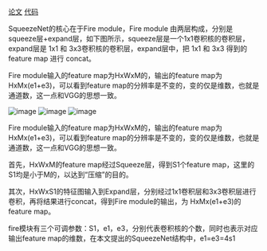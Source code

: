 [论文](http://arxiv.org/abs/1602.07360 )
[代码](https://github.com/DeepScale/SqueezeNet)

SqueezeNet的核心在于Fire module，Fire module 由两层构成，分别是squeeze层+expand层，如下图所示，squeeze层是一个1x1卷积核的卷积层，expand层是 1x1 和 3x3卷积核的卷积层，expand层中，把 1x1 和 3x3 得到的 feature map 进行 concat。

Fire module输入的feature map为HxWxM的，输出的feature map为HxMx(e1+e3)，可以看到feature map的分辨率是不变的，变的仅是维数，也就是通道数，这一点和VGG的思想一致。


![image](https://github.com/jyhengcoder/paper-diary/blob/master/images/squeezenet.png)
![image](https://github.com/jyhengcoder/paper-diary/blob/master/images/squeezenet_1.png)
![image](https://github.com/jyhengcoder/paper-diary/blob/master/images/squeezenet_2.png)


Fire module输入的feature map为HxWxM的，输出的feature map为HxMx(e1+e3)，可以看到feature map的分辨率是不变的，变的仅是维数，也就是通道数，这一点和VGG的思想一致。

首先，HxWxM的feature map经过Squeeze层，得到S1个feature map，这里的S1均是小于M的，以达到“压缩”的目的。

其次，HxWxS1的特征图输入到Expand层，分别经过1x1卷积层和3x3卷积层进行卷积，再将结果进行concat，得到Fire module的输出，为 HxMx(e1+e3)的feature map。

fire模块有三个可调参数：S1，e1，e3，分别代表卷积核的个数，同时也表示对应输出feature map的维数，在本文提出的SqueezeNet结构中，e1=e3=4s1


